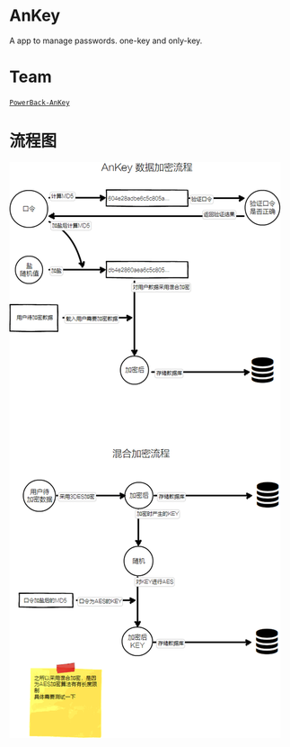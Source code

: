 # AnKey
A app to manage passwords. one-key and only-key.


# Team
[`PowerBack-AnKey`](https://tower.im/join?t=ea10d2ccb8e32e77d8621b37197c3daa)


# 流程图

![branchs](https://raw.githubusercontent.com/PowerBack/AnKey/master/Art/flow.png)